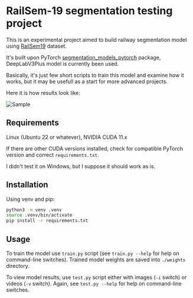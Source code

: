 # RailSem-19 segmentation testing project

This is an experimental project aimed to build railway segmentation model using [RailSem19](https://www.wilddash.cc/railsem19) dataset.

It's built upon PyTorch [segmentation_models_pytorch](https://github.com/qubvel/segmentation_models.pytorch) package,
DeepLabV3Plus model is currently been used.

Basically, it's just few short scripts to train this model and examine how it works, but it may be usefull as a start
for more advanced projects.

Here it is how results look like:

![Sample](./output/sample.gif)

## Requirements

Linux (Ubuntu 22 or whatever), NVIDIA CUDA 11.x

If there are other CUDA versions installed, check for compatible PyTorch version and correct `requirements.txt`.

I didn't test it on Windows, but I suppose it should work as is.

## Installation

Using venv and pip:

```bash
python3 -m venv .venv
source .venv/bin/activate
pip install -r requirements.txt
```

## Usage

To train the model use `train.py` script (see `train.py --help` for help on command-line switches).
Trained model weights are saved into `./weights` directory.

To view model results, use `test.py` script either with images (`-i` switch) or videos (`-v` switch).
Again, see `test.py --help` for help on command-line switches.